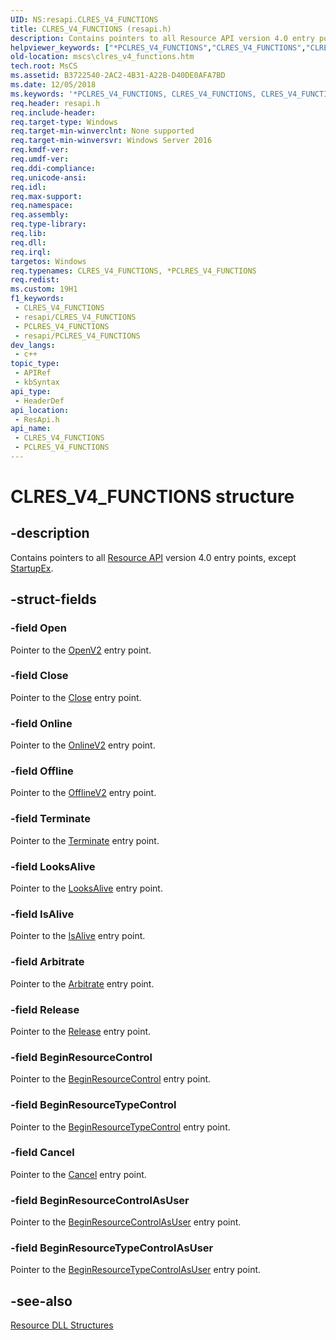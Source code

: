 ```yaml
---
UID: NS:resapi.CLRES_V4_FUNCTIONS
title: CLRES_V4_FUNCTIONS (resapi.h)
description: Contains pointers to all Resource API version 4.0 entry points, except StartupEx.
helpviewer_keywords: ["*PCLRES_V4_FUNCTIONS","CLRES_V4_FUNCTIONS","CLRES_V4_FUNCTIONS structure [Failover Cluster]","PCLRES_V4_FUNCTIONS","PCLRES_V4_FUNCTIONS structure pointer [Failover Cluster]","mscs.clres_v4_functions","resapi/CLRES_V4_FUNCTIONS","resapi/PCLRES_V4_FUNCTIONS"]
old-location: mscs\clres_v4_functions.htm
tech.root: MsCS
ms.assetid: B3722540-2AC2-4B31-A22B-D40DE0AFA7BD
ms.date: 12/05/2018
ms.keywords: '*PCLRES_V4_FUNCTIONS, CLRES_V4_FUNCTIONS, CLRES_V4_FUNCTIONS structure [Failover Cluster], PCLRES_V4_FUNCTIONS, PCLRES_V4_FUNCTIONS structure pointer [Failover Cluster], mscs.clres_v4_functions, resapi/CLRES_V4_FUNCTIONS, resapi/PCLRES_V4_FUNCTIONS'
req.header: resapi.h
req.include-header: 
req.target-type: Windows
req.target-min-winverclnt: None supported
req.target-min-winversvr: Windows Server 2016
req.kmdf-ver: 
req.umdf-ver: 
req.ddi-compliance: 
req.unicode-ansi: 
req.idl: 
req.max-support: 
req.namespace: 
req.assembly: 
req.type-library: 
req.lib: 
req.dll: 
req.irql: 
targetos: Windows
req.typenames: CLRES_V4_FUNCTIONS, *PCLRES_V4_FUNCTIONS
req.redist: 
ms.custom: 19H1
f1_keywords:
 - CLRES_V4_FUNCTIONS
 - resapi/CLRES_V4_FUNCTIONS
 - PCLRES_V4_FUNCTIONS
 - resapi/PCLRES_V4_FUNCTIONS
dev_langs:
 - c++
topic_type:
 - APIRef
 - kbSyntax
api_type:
 - HeaderDef
api_location:
 - ResApi.h
api_name:
 - CLRES_V4_FUNCTIONS
 - PCLRES_V4_FUNCTIONS
---
```


# CLRES_V4_FUNCTIONS structure


## -description

Contains pointers to all <a href="/previous-versions/windows/desktop/mscs/resource-api">Resource API</a> version 4.0 entry 
    points, except <a href="/previous-versions/windows/desktop/api/resapi/nc-resapi-pstartup_ex_routine">StartupEx</a>.

## -struct-fields

### -field Open

Pointer to the <a href="/previous-versions/windows/desktop/api/resapi/nc-resapi-popen_v2_routine">OpenV2</a> entry point.

### -field Close

Pointer to the <a href="/previous-versions/windows/desktop/api/resapi/nc-resapi-pclose_routine">Close</a> entry point.

### -field Online

Pointer to the <a href="/previous-versions/windows/desktop/api/resapi/nc-resapi-ponline_v2_routine">OnlineV2</a> entry point.

### -field Offline

Pointer to the <a href="/previous-versions/windows/desktop/api/resapi/nc-resapi-poffline_v2_routine">OfflineV2</a> entry point.

### -field Terminate

Pointer to the <a href="/previous-versions/windows/desktop/api/resapi/nc-resapi-pterminate_routine">Terminate</a> entry point.

### -field LooksAlive

Pointer to the <a href="/previous-versions/windows/desktop/api/resapi/nc-resapi-plooks_alive_routine">LooksAlive</a> entry point.

### -field IsAlive

Pointer to the <a href="/previous-versions/windows/desktop/api/resapi/nc-resapi-pis_alive_routine">IsAlive</a> entry point.

### -field Arbitrate

Pointer to the <a href="/previous-versions/windows/desktop/api/resapi/nc-resapi-parbitrate_routine">Arbitrate</a> entry point.

### -field Release

Pointer to the <a href="/previous-versions/windows/desktop/api/resapi/nc-resapi-prelease_routine">Release</a> entry point.

### -field BeginResourceControl

Pointer to the <a href="/previous-versions/windows/desktop/api/resapi/nc-resapi-pbegin_rescall_routine">BeginResourceControl</a> entry 
      point.

### -field BeginResourceTypeControl

Pointer to the <a href="/previous-versions/windows/desktop/api/resapi/nc-resapi-pbegin_restypecall_routine">BeginResourceTypeControl</a> entry 
      point.

### -field Cancel

Pointer to the <a href="/previous-versions/windows/desktop/api/resapi/nc-resapi-pcancel_routine">Cancel</a> entry point.

### -field BeginResourceControlAsUser

Pointer to the <a href="/previous-versions/windows/desktop/api/resapi/nc-resapi-pbegin_rescall_as_user_routine">BeginResourceControlAsUser</a> entry point.

### -field BeginResourceTypeControlAsUser

Pointer to the <a href="/previous-versions/windows/desktop/api/resapi/nc-resapi-pbegin_restypecall_as_user_routine">BeginResourceTypeControlAsUser</a> entry point.

## -see-also

<a href="/previous-versions/windows/desktop/mscs/resource-dll-structures">Resource DLL Structures</a>

